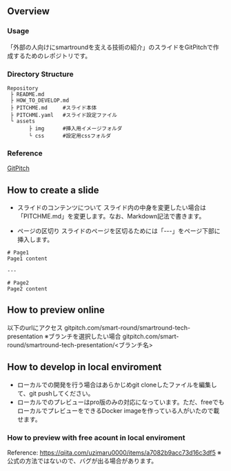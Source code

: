 ## Overview

### Usage
「外部の人向けにsmartroundを支える技術の紹介」のスライドをGitPitchで作成するためのレポジトリです。

### Directory Structure
```
Repository
 ├ README.md
 ├ HOW_TO_DEVELOP.md
 ├ PITCHME.md     #スライド本体
 ├ PITCHME.yaml   #スライド設定ファイル
 └ assets
       ├ img      #挿入用イメージフォルダ
       └ css      #設定用cssフォルダ
 ```
 
### Reference
<a href="https://gitpitch.com/docs/getting-started/">GitPitch</a>

## How to create a slide
 * スライドのコンテンツについて
 スライド内の中身を変更したい場合は「PITCHME.md」を変更します。なお、Markdown記法で書きます。
 
 * ページの区切り
 スライドのページを区切るためには「---」をページ下部に挿入します。
 ```
 # Page1
 Page1 content
 
 ---
 
 # Page2
 Page2 content
 ```
 
 ## How to preview online
 以下のurlにアクセス
 gitpitch.com/smart-round/smartround-tech-presentation
 ※ブランチを選択したい場合
 gitpitch.com/smart-round/smartround-tech-presentation/<ブランチ名>
 
 ## How to develop in local enviroment
  * ローカルでの開発を行う場合はあらかじめgit cloneしたファイルを編集して、git pushしてください。
  * ローカルでのプレビューはpro版のみの対応になっています。ただ、freeでもローカルでプレビューをできるDocker imageを作っている人がいたので載せます。
  ### How to preview with free acount in local enviroment
  Reference: https://qiita.com/uzimaru0000/items/a7082b9acc73d16c3df5
  ※公式の方法ではないので、バグが出る場合があります。

